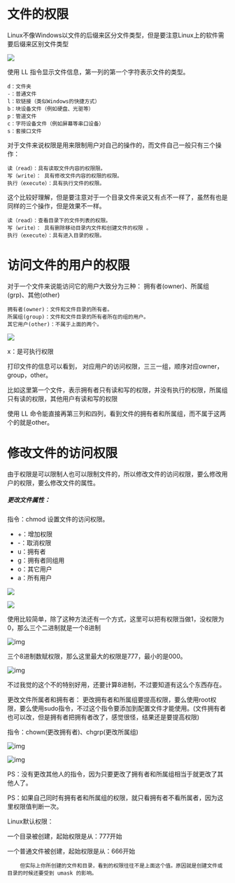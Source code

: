 # 文件的权限

Linux不像Windows以文件的后缀来区分文件类型，但是要注意Linux上的软件需要后缀来区别文件类型

![](../image/Snipaste_2023-07-14_15-37-50.png)

 使用 LL 指令显示文件信息，第一列的第一个字符表示文件的类型。

```
d：文件夹
-：普通文件
l：软链接（类似Windows的快捷方式）
b：块设备文件（例如硬盘、光驱等）
p：管道文件
c：字符设备文件（例如屏幕等串口设备）
s：套接口文件
```

对于文件来说权限是用来限制用户对自己的操作的，而文件自己一般只有三个操作：

```
读（read）：具有读取文件内容的权限限。
写（write）： 具有修改文件内容的权限的权限。
执行（execute）：具有执行文件的权限。
```

  这个比较好理解，但是要注意对于一个目录文件来说又有点不一样了，虽然有也是同样的三个操作，但是效果不一样。

```
读（read）：查看目录下的文件列表的权限。
写（write）： 具有删除移动目录内文件和创建文件的权限 。
执行（execute）：具有进入目录的权限。
```

# 访问文件的用户的权限

对于一个文件来说能访问它的用户大致分为三种： 拥有者(owner)、所属组(grp)、其他(other)

```
拥有者(owner)：文件和文件目录的所有者。
所属组(group)：文件和文件目录的所有者所在的组的用户。
其它用户(other)：不属于上面的两个。
```

![](../image/Snipaste_2023-07-14_15-37-50.png)

x：是可执行权限

打印文件的信息可以看到， 对应用户的访问权限，三三一组，顺序对应owner，group，other。

比如这里第一个文件，表示拥有者只有读和写的权限，并没有执行的权限，所属组只有读的权限，其他用户有读和写的权限

 使用 LL 命令能直接再第三列和四列，看到文件的拥有者和所属组，而不属于这两个的就是other。

# 修改文件的访问权限

由于权限是可以限制人也可以限制文件的，所以修改文件的访问权限，要么修改用户的权限，要么修改文件的属性。

##### 更改文件属性：

指令：chmod    设置文件的访问权限。

- +：增加权限
- -：取消权限
- u：拥有者 
- g：拥有者同组用
- o：其它用户
- a：所有用户

![](Linux设置文件的权限/Snipaste_2023-07-14_15-44-16.png)

![](Linux设置文件的权限/Snipaste_2023-07-14_15-45-15.png)

使用比较简单，除了这种方法还有一个方式，这里可以把有权限当做1，没权限为0，那么三个二进制就是一个8进制

![img](Linux设置文件的权限/e841880769b9455296485313d48bca05.png)

三个8进制数赋权限，那么这里最大的权限是777，最小的是000。

![img](Linux设置文件的权限/7bd0919592444e638ead08b68bf09922.png)

不过我觉的这个不的特别好用，还要计算8进制，不过要知道有这么个东西存在。

更改文件所属者和拥有者：
        更改拥有者和所属组要提高权限，要么使用root权限，要么使用sudo指令，不过这个指令要添加到配置文件才能使用。(文件拥有者也可以改，但是拥有者把拥有者改了，感觉很怪，结果还是要提高权限)

指令：chown(更改拥有者)、chgrp(更改所属组)

![img](Linux设置文件的权限/d0566460be8b46a3803c81fe3ce63f1a.png)

 ![img](Linux设置文件的权限/8234c97b4bb447c289acc4209acf9147.png)

 PS：没有更改其他人的指令，因为只要更改了拥有者和所属组相当于就更改了其他人了。

PS：如果自己同时有拥有者和所属组的权限，就只看拥有者不看所属者，因为这里权限值判断一次。

Linux默认权限：

一个目录被创建，起始权限是从：777开始

一个普通文件被创建，起始权限是从：666开始

        但实际上你所创建的文件和目录，看到的权限往往不是上面这个值。原因就是创建文件或目录的时候还要受到 umask 的影响。

